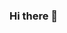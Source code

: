 ### Hi there 👋

<!--
**proafxin/proafxin** is a ✨ _special_ ✨ repository because its `README.md` (this file) appears on your GitHub profile.


- 🔭 I’m currently working on Dirichlet decomposition (defined by me) and how to use it to estimate partial sum of multiplicative functions.
- 🌱 I’m currently learning Sieve Theory.
- 👯 I’m looking to collaborate on a number of things, e.g. https://github.com/math-projects/inequality Feel free to reach out to me if you are interested in collaborating.
- 📫 How to reach me: billalmasum93@gmail.com or https://www.linkedin.com/in/billalmasum93/
-->

